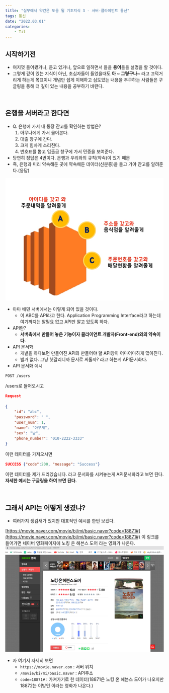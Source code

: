 ```yaml
---
title: "실무에서 약간은 도움 될 기초지식 3 - 서버-클라이언트 통신"
tags: 통신
date: "2022.03.01"
categories: 
    - Til
---
```


## 시작하기전
- 여지껏 들어봤거나, 듣고 있거나, 앞으로 일하면서 들을 **용어**들을 설명을 할 것이다.
- 그렇게 깊이 있는 지식이 아닌, 초심자들이 들었을때도 **아 ~ 그렇구나~** 라고 끄덕거리게 하는게 목표이니 개념만 쉽게 이해하고 심도있는 내용을 추구하는 사람들은 구글링을 통해 더 깊이 있는 내용을 공부하기 바란다.

<br>

## 은행을 서버라고 한다면
- Q. 은행에 가서 내 통장 잔고를 확인하는 방법은?
    1. 아무나에게 가서 물어본다.
    2. 대출 창구에 간다.
    3. 크게 힘차게 소리친다.
    4. 번호표를 뽑고 입출금 창구에 가서 민증을 보여준다.
- 당연히 정답은 4번이다. 은행과 우리와의 규칙(약속)이 있기 때문
- 즉, 은행과 미리 약속해둔 곳에 약속해둔 데이터(신분증)을 들고 가야 잔고를 알려준다.(응답)

![](/assets/images/tong1.PNG)
- 아마 배민 서버에서는 이렇게 되어 있을 것이다.
    - 이 ABC를 API라고 한다. Application Programming Interface라고 하는데 여기까지는 알필요 없고 API만 알고 있도록 하자.
- API란?
    - **서버측에서 만들어 놓은 기능이자 클라이언트 개발자(Front-end)와의 약속이다.**
- API 문서화
    - 개발을 하다보면 만들어진 API와 만들어야 할 API양이 어마어마하게 많아진다.
    - 별거 없다. 그냥 헷갈리니까 문서로 써둘까? 라고 하는게 API문서화다.
- API 문서화 예시
```
POST /users
```
/users로 들어오시고<br>

```json
Request

{
    "id": "abc",
    "password": " ",
    "user_num": 1,
    "name": "아무개",
    "sex": "남",
    "phone_number": "010-2222-3333"
}
```
이런 데이터를 가져오시면<br>
```json
SUCCESS {"code":200, "message": "Success"}
```
이런 데이터를 제가 드리겠습니다. 라고 문서화를 시켜놓는게 API문서화라고 보면 된다. **자세한 예시는 구글링을 하여 보면 된다.**

<br>

## 그래서 API는 어떻게 생겼냐?
- 여러가지 생김새가 있지만 대표적인 예시를 한번 보겠다.

[https://movie.naver.com/movie/bi/mi/basic.naver?code=18871#](https://movie.naver.com/movie/bi/mi/basic.naver?code=18871#) 이 링크를 들어가면 네이버 영화페이지에 노킹 온 헤븐스 도어 라는 영화가 나온다.
![](/assets/images/tong2.PNG)

- 자 여기서 자세히 보면
    - `https://movie.naver.com` : 서버 위치
    - `/movie/bi/mi/basic.naver` : API주소
    - `code=18871#` : 가져가기로 한 데이터(18871은 노킹 온 헤븐스 도어가 나오지만 18872는 이방인 이라는 영화가 나온다.)
